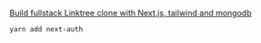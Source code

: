 [Build fullstack Linktree clone with Next.js, tailwind and mongodb](https://www.youtube.com/watch?v=BgFDbsJ7J00)

``` bash
yarn add next-auth
```